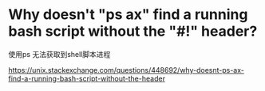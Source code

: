 # Why doesn't "ps ax" find a running bash script without the "#!" header?

使用ps 无法获取到shell脚本进程

https://unix.stackexchange.com/questions/448692/why-doesnt-ps-ax-find-a-running-bash-script-without-the-header